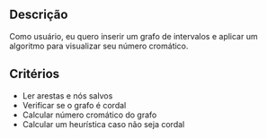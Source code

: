 ## Descrição
Como usuário, eu quero inserir um grafo de intervalos e aplicar um algoritmo para visualizar seu número cromático.

## Critérios
- Ler arestas e nós salvos
- Verificar se o grafo é cordal
- Calcular número cromático do grafo
- Calcular um heurística caso não seja cordal
